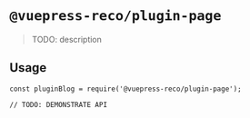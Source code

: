 # `@vuepress-reco/plugin-page`

> TODO: description

## Usage

```
const pluginBlog = require('@vuepress-reco/plugin-page');

// TODO: DEMONSTRATE API
```
